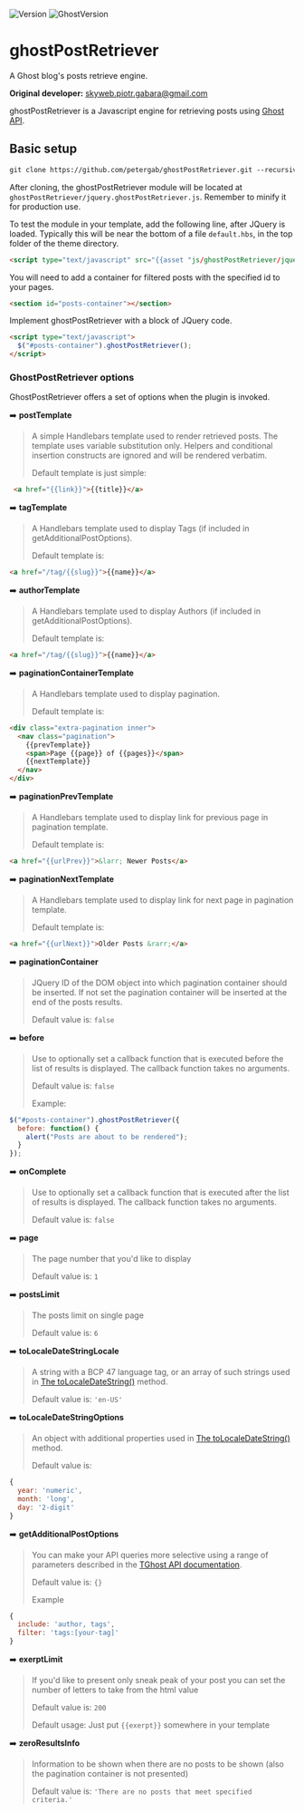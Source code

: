 ![Version](https://img.shields.io/badge/Version-0.1.1-brightgreen.svg)
![GhostVersion](https://img.shields.io/badge/GhostVersion-0.11.7-red.svg)

# ghostPostRetriever
A Ghost blog's posts retrieve engine.


**Original developer:** [skyweb.piotr.gabara@gmail.com](mailto:skyweb.piotr.gabara@gmail.com)

ghostPostRetriever is a Javascript engine for retrieving posts using [Ghost API](https://api.ghost.org/v0.1/docs).

## Basic setup

```txt
git clone https://github.com/petergab/ghostPostRetriever.git --recursive
```

After cloning, the ghostPostRetriever module will be located at `ghostPostRetriever/jquery.ghostPostRetriever.js`. Remember to minify it for production use.

To test the module in your template, add the following line, after JQuery is loaded. Typically this will be near the bottom of a file `default.hbs`, in the top folder of the theme directory.

```html
<script type="text/javascript" src="{{asset "js/ghostPostRetriever/jquery.ghostPostRetriever.js"}}"></script>
```

You will need to add a container for filtered posts with the specified id to your pages.

```html
<section id="posts-container"></section>
```

Implement ghostPostRetriever with a block of JQuery code.

```html
<script type="text/javascript">
  $("#posts-container").ghostPostRetriever();
</script>
```


### GhostPostRetriever options

GhostPostRetriever offers a set of options when the plugin is invoked.

:arrow_right: **postTemplate**
> A simple Handlebars template used to render retrieved posts. The template uses variable substitution only. Helpers and conditional insertion constructs are ignored and will be rendered verbatim.
>
> Default template is just simple:
```html
 <a href="{{link}}">{{title}}</a>
```

:arrow_right: **tagTemplate**
> A Handlebars template used to display Tags (if included in getAdditionalPostOptions).
>
> Default template is:
```html
<a href="/tag/{{slug}}">{{name}}</a>
```

:arrow_right: **authorTemplate**
> A Handlebars template used to display Authors (if included in getAdditionalPostOptions).
>
> Default template is:
```html
<a href="/tag/{{slug}}">{{name}}</a>
```

:arrow_right: **paginationContainerTemplate**
> A Handlebars template used to display pagination.
>
> Default template is:
```html
<div class="extra-pagination inner">
  <nav class="pagination">
    {{prevTemplate}}
    <span>Page {{page}} of {{pages}}</span>
    {{nextTemplate}}
  </nav>
</div>
```

:arrow_right: **paginationPrevTemplate**
> A Handlebars template used to display link for previous page in pagination template.
>
> Default template is:
```html
<a href="{{urlPrev}}">&larr; Newer Posts</a>
```

:arrow_right: **paginationNextTemplate**
> A Handlebars template used to display link for next page in pagination template.
>
> Default template is:
```html
<a href="{{urlNext}}">Older Posts &rarr;</a>
```

:arrow_right: **paginationContainer**
> JQuery ID of the DOM object into which pagination container should be inserted. If not set the pagination container will be inserted at the end of the posts results.
>
> Default value is: ``false``

:arrow_right: **before**
> Use to optionally set a callback function that is executed before the list of results is displayed. The callback function takes no arguments.
>
> Default value is: ``false``
>
> Example:
```javascript
$("#posts-container").ghostPostRetriever({
  before: function() {
    alert("Posts are about to be rendered");
  }
});
```

:arrow_right: **onComplete**
> Use to optionally set a callback function that is executed after the list of results is displayed. The callback function takes no arguments.
>
> Default value is: ``false``

:arrow_right: **page**
> The page number that you'd like to display
>
> Default value is: ``1``

:arrow_right: **postsLimit**
> The posts limit on single page
>
> Default value is: ``6``

:arrow_right: **toLocaleDateStringLocale**
> A string with a BCP 47 language tag, or an array of such strings used in [The toLocaleDateString()](https://developer.mozilla.org/en-US/docs/Web/JavaScript/Reference/Global_Objects/Date/toLocaleDateString) method.
>
> Default value is: ``'en-US'``

:arrow_right: **toLocaleDateStringOptions**
> An object with additional properties used in [The toLocaleDateString()](https://developer.mozilla.org/en-US/docs/Web/JavaScript/Reference/Global_Objects/Date/toLocaleDateString) method.
>
> Default value is:
```javascript
{
  year: 'numeric',
  month: 'long',
  day: '2-digit'
}
```

:arrow_right: **getAdditionalPostOptions**
> You can make your API queries more selective using a range of parameters described in the [TGhost API documentation](https://api.ghost.org/docs/parameters).
>
> Default value is: ``{}``
>
> Example
```javascript
{
  include: 'author, tags',
  filter: 'tags:[your-tag]'
}
```

:arrow_right: **exerptLimit**
> If you'd like to present only sneak peak of your post you can set the number of letters to take from the html value
>
> Default value is: ``200``
>
> Default usage: Just put ``{{exerpt}}`` somewhere in your template

:arrow_right: **zeroResultsInfo**
> Information to be shown when there are no posts to be shown (also the pagination container is not presented)
>
> Default value is: ``'There are no posts that meet specified criteria.'``
